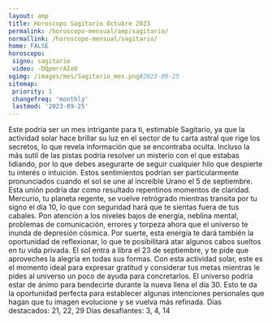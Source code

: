 ```yaml
---
layout: amp
title: Horoscopo Sagitario Octubre 2023 
permalink: /horoscopo-mensual/amp/sagitario/
normallink: /horoscopo-mensual/sagitario/
home: FALSE
horoscopo:
 signo: sagitario
 video: -DQpmrrAIeU
ogimg: /images/mes/Sagitario_mes.png#2023-09-25
sitemap:
 priority: 1
 changefreq: 'monthly'
 lastmod: '2023-09-25'
---
```



Este podría ser un mes intrigante para ti, estimable Sagitario, ya que la actividad solar hace brillar su luz en el sector de tu carta astral que rige los secretos, lo que revela información que se encontraba oculta. Incluso la más sutil de las pistas podría resolver un misterio con el que estabas lidiando, por lo que debes asegurarte de seguir cualquier hilo que despierte tu interés o intuición. Estos sentimientos podrían ser particularmente pronunciados cuando el sol se une al increíble Urano el 5 de septiembre. Esta unión podría dar como resultado repentinos momentos de claridad.
Mercurio, tu planeta regente, se vuelve retrógrado mientras transita por tu signo el día 10, lo que con seguridad hará que te sientas fuera de tus cabales. Pon atención a los niveles bajos de energía, neblina mental, problemas de comunicación, errores y torpeza ahora que el universo te inunda de depresión cósmica. Por suerte, esta energía te dará también la oportunidad de reflexionar, lo que te posibilitará atar algunos cabos sueltos en tu vida privada.
El sol entra a libra el 23 de septiembre, y te pide que aproveches la alegría en todas sus formas. Con esta actividad solar, este es el momento ideal para expresar gratitud y considerar tus metas mientras le pides al universo un poco de ayuda para concretarlos. El universo podría estar de ánimo para bendecirte durante la nueva llena el día 30. Esto te da la oportunidad perfecta para establecer algunas intenciones personales que hagan que tu imagen evolucione y se vuelva más refinada.
Días destacados: 21, 22, 29
Días desafiantes: 3, 4, 14